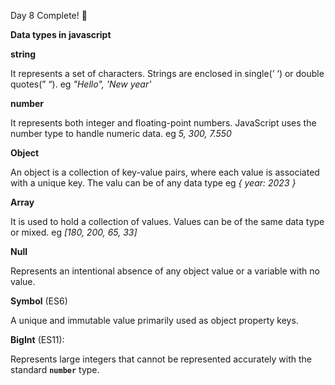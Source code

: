 Day 8 Complete! 🚀

**Data types in javascript**

**string**

It represents a set of characters. Strings are enclosed in single(’ ‘) or double quotes(” “). eg *"Hello", 'New year'*

**number**

It represents both integer and floating-point numbers. JavaScript uses the number type to handle numeric data. eg *5, 300, 7.550*

**Object**

An object is a collection of key-value pairs, where each value is associated with a unique key. The valu can be of any data type eg *{ year: 2023 }*

**Array**

It is used to hold a collection of values. Values can be of the same data type or mixed. eg *[180, 200, 65, 33]*

**Null**

Represents an intentional absence of any object value or a variable with no value.

**Symbol** (ES6)

A unique and immutable value primarily used as object property keys.

**BigInt** (ES11): 

Represents large integers that cannot be represented accurately with the standard **`number`** type.
